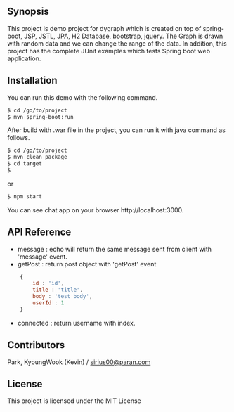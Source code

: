 ## Synopsis
This project is demo project for dygraph which is created on top of spring-boot, JSP, JSTL, JPA, H2 Database, bootstrap, jquery. The Graph is drawn with random data and we can change the range of the data. In addition, this project has the complete JUnit examples which tests Spring boot web application.

## Installation
You can run this demo with the following command. 

```sh
$ cd /go/to/project
$ mvn spring-boot:run
```

After build with .war file in the project, you can run it with java command as follows.
```sh
$ cd /go/to/project
$ mvn clean package
$ cd target
$ 
```
or
```sh
$ npm start
```

You can see chat app on your browser http://localhost:3000.

## API Reference



- message : echo will return the same message sent from client with 'message' event.
- getPost : return post object with 'getPost' event
```javascript
    {
        id : 'id',
        title : 'title',
        body : 'test body',
        userId : 1
    }
```
- connected : return username with index.

## Contributors
Park, KyoungWook (Kevin) / sirius00@paran.com

## License
This project is licensed under the MIT License